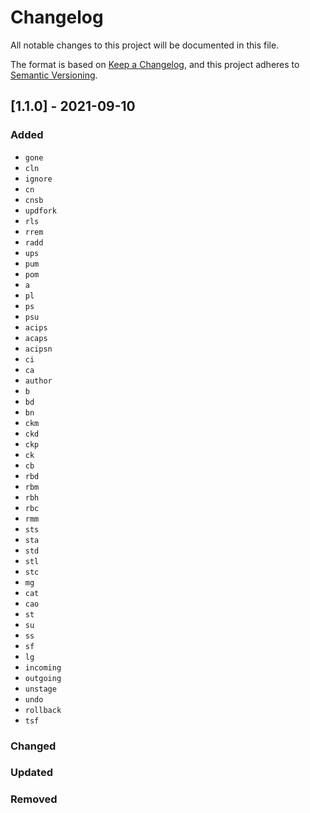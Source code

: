 # Changelog

All notable changes to this project will be documented in this file.

The format is based on [Keep a Changelog](https://keepachangelog.com/en/1.0.0/),
and this project adheres to [Semantic Versioning](https://semver.org/spec/v2.0.0.html).

## [1.1.0] - 2021-09-10

### Added

- `gone`
- `cln`
- `ignore`
- `cn`
- `cnsb`
- `updfork`
- `rls`
- `rrem`
- `radd`
- `ups`
- `pum`
- `pom`
- `a`
- `pl`
- `ps`
- `psu`
- `acips`
- `acaps`
- `acipsn`
- `ci`
- `ca`
- `author`
- `b`
- `bd`
- `bn`
- `ckm`
- `ckd`
- `ckp`
- `ck`
- `cb`
- `rbd`
- `rbm`
- `rbh`
- `rbc`
- `rmm`
- `sts`
- `sta`
- `std`
- `stl`
- `stc`
- `mg`
- `cat`
- `cao`
- `st`
- `su`
- `ss`
- `sf`
- `lg`
- `incoming`
- `outgoing`
- `unstage`
- `undo`
- `rollback`
- `tsf`

### Changed

### Updated

### Removed
